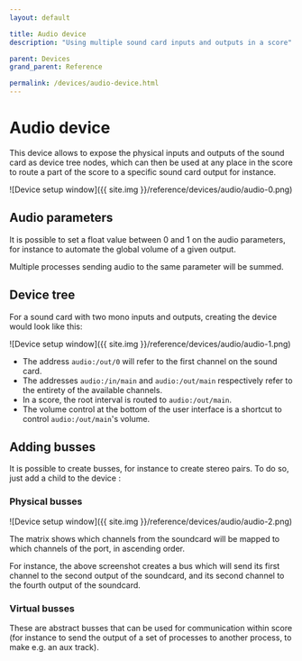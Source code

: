 ```yaml
---
layout: default

title: Audio device
description: "Using multiple sound card inputs and outputs in a score"

parent: Devices
grand_parent: Reference

permalink: /devices/audio-device.html
---
```


# Audio device

This device allows to expose the physical inputs and outputs of the sound card as device tree nodes,
which can then be used at any place in the score to route a part of the score to a specific sound card output for instance.

![Device setup window]({{ site.img }}/reference/devices/audio/audio-0.png)

## Audio parameters

It is possible to set a float value between 0 and 1 on the audio parameters, for instance to automate the global volume of a given output.

Multiple processes sending audio to the same parameter will be summed.

## Device tree

For a sound card with two mono inputs and outputs, creating the device would look like this:

![Device setup window]({{ site.img }}/reference/devices/audio/audio-1.png)

* The address `audio:/out/0` will refer to the first channel on the sound card.
* The addresses `audio:/in/main` and `audio:/out/main` respectively refer to the entirety of the available channels.
* In a score, the root interval is routed to `audio:/out/main`.
* The volume control at the bottom of the user interface is a shortcut to control `audio:/out/main`'s volume.

## Adding busses

It is possible to create busses, for instance to create stereo pairs.
To do so, just add a child to the device :

### Physical busses

![Device setup window]({{ site.img }}/reference/devices/audio/audio-2.png)

The matrix shows which channels from the soundcard will be mapped to which channels of the port, in ascending order.

For instance, the above screenshot creates a bus which will send its first channel to the second output of the soundcard,
and its second channel to the fourth output of the soundcard.

### Virtual busses

These are abstract busses that can be used for communication within score (for instance to send the output of a set of processes to another process, to make e.g. an aux track).

